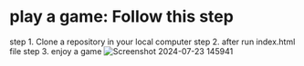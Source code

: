 # play a game: Follow this step 
  step 1. Clone a repository in your local computer
  step 2. after run index.html file
  step 3. enjoy a game
![Screenshot 2024-07-23 145941](https://github.com/user-attachments/assets/2f1e7aa7-aff9-42c5-924a-0eb0ca42ce9b)
